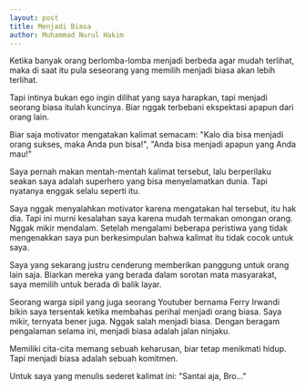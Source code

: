 ```yaml
---
layout: post
title: Menjadi Biasa
author: Muhammad Nurul Hakim
---
```


Ketika banyak orang berlomba-lomba menjadi berbeda agar mudah terlihat, maka di saat itu pula seseorang yang memilih menjadi biasa akan lebih terlihat.

Tapi intinya bukan ego ingin dilihat yang saya harapkan, tapi menjadi seorang biasa itulah kuncinya. Biar nggak terbebani ekspektasi apapun dari orang lain.

Biar saja motivator mengatakan kalimat semacam: "Kalo dia bisa menjadi orang sukses, maka Anda pun bisa!", "Anda bisa menjadi apapun yang Anda mau!"

Saya pernah makan mentah-mentah kalimat tersebut, lalu berperilaku seakan saya adalah superhero yang bisa menyelamatkan dunia. Tapi nyatanya enggak selalu seperti itu.

Saya nggak menyalahkan motivator karena mengatakan hal tersebut, itu hak dia. Tapi ini murni kesalahan saya karena mudah termakan omongan orang. Nggak mikir mendalam. Setelah mengalami beberapa peristiwa yang tidak mengenakkan saya pun berkesimpulan bahwa kalimat itu tidak cocok untuk saya.

Saya yang sekarang justru cenderung memberikan panggung untuk orang lain saja. Biarkan mereka yang berada dalam sorotan mata masyarakat, saya memilih untuk berada di balik layar.

Seorang warga sipil yang juga seorang Youtuber bernama Ferry Irwandi bikin saya tersentak ketika membahas perihal menjadi orang biasa. Saya mikir, ternyata bener juga. Nggak salah menjadi biasa. Dengan beragam pengalaman selama ini, menjadi biasa adalah jalan ninjaku.

Memiliki cita-cita memang sebuah keharusan, biar tetap menikmati hidup. Tapi menjadi biasa adalah sebuah komitmen.

Untuk saya yang menulis sederet kalimat ini: "Santai aja, Bro..."
